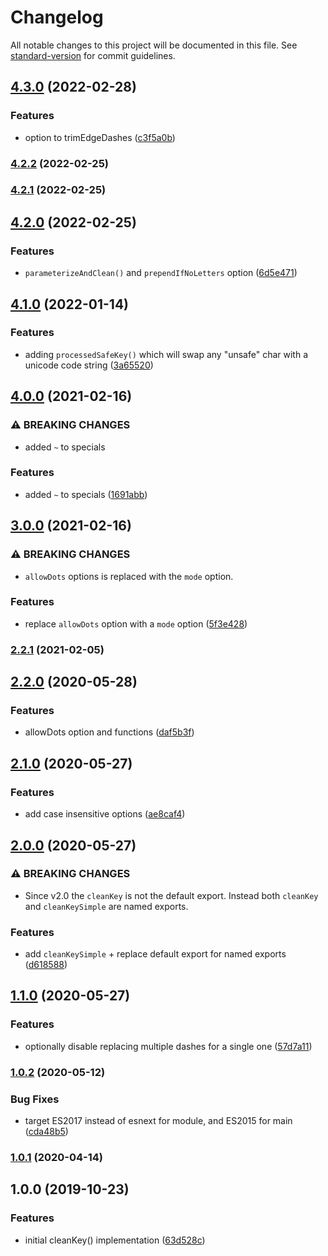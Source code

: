 # Changelog

All notable changes to this project will be documented in this file. See [standard-version](https://github.com/conventional-changelog/standard-version) for commit guidelines.

## [4.3.0](https://github.com/plandek-utils/ts-clean-key/compare/v4.2.2...v4.3.0) (2022-02-28)


### Features

* option to trimEdgeDashes ([c3f5a0b](https://github.com/plandek-utils/ts-clean-key/commit/c3f5a0b6cc9adf822d04710c9a73107ec757b2e6))

### [4.2.2](https://github.com/plandek-utils/ts-clean-key/compare/v4.2.1...v4.2.2) (2022-02-25)

### [4.2.1](https://github.com/plandek-utils/ts-clean-key/compare/v4.2.0...v4.2.1) (2022-02-25)

## [4.2.0](https://github.com/plandek-utils/ts-clean-key/compare/v4.1.0...v4.2.0) (2022-02-25)


### Features

* `parameterizeAndClean()` and `prependIfNoLetters` option ([6d5e471](https://github.com/plandek-utils/ts-clean-key/commit/6d5e471a9359a2735477a04ee67f4eb9c7f0cba8))

## [4.1.0](https://github.com/plandek-utils/ts-clean-key/compare/v4.0.0...v4.1.0) (2022-01-14)


### Features

* adding `processedSafeKey()` which will swap any "unsafe" char with a unicode code string ([3a65520](https://github.com/plandek-utils/ts-clean-key/commit/3a655209b9743ba0e8d0cd1c5770851d45b89c73))

## [4.0.0](https://github.com/plandek-utils/ts-clean-key/compare/v3.0.0...v4.0.0) (2021-02-16)


### ⚠ BREAKING CHANGES

* added `~` to specials

### Features

* added `~` to specials ([1691abb](https://github.com/plandek-utils/ts-clean-key/commit/1691abb19a6bfa38d950fc506036c8dfac57d027))

## [3.0.0](https://github.com/plandek-utils/ts-clean-key/compare/v2.2.1...v3.0.0) (2021-02-16)


### ⚠ BREAKING CHANGES

* `allowDots` options is replaced with the `mode` option.

### Features

* replace `allowDots` option with a `mode` option ([5f3e428](https://github.com/plandek-utils/ts-clean-key/commit/5f3e428b6a7d0353469557d2b264523b875c8a64))

### [2.2.1](https://github.com/plandek-utils/ts-clean-key/compare/v2.2.0...v2.2.1) (2021-02-05)

## [2.2.0](https://github.com/plandek-utils/ts-clean-key/compare/v2.1.0...v2.2.0) (2020-05-28)


### Features

* allowDots option and functions ([daf5b3f](https://github.com/plandek-utils/ts-clean-key/commit/daf5b3fbc44466c7cbce6bd0fcc93c6059b63e70))

## [2.1.0](https://github.com/plandek-utils/ts-clean-key/compare/v2.0.0...v2.1.0) (2020-05-27)


### Features

* add case insensitive options ([ae8caf4](https://github.com/plandek-utils/ts-clean-key/commit/ae8caf4dbb6f2602c69dcecce429e6adb0c114bb))

## [2.0.0](https://github.com/plandek-utils/ts-clean-key/compare/v1.1.0...v2.0.0) (2020-05-27)


### ⚠ BREAKING CHANGES

* Since v2.0 the `cleanKey` is not the default export. Instead both `cleanKey` and
`cleanKeySimple` are named exports.

### Features

* add `cleanKeySimple` + replace default export for named exports ([d618588](https://github.com/plandek-utils/ts-clean-key/commit/d6185885d915485246aacfb2d4158f8ca1afe22e))

## [1.1.0](https://github.com/plandek-utils/ts-clean-key/compare/v1.0.2...v1.1.0) (2020-05-27)


### Features

* optionally disable replacing multiple dashes for a single one ([57d7a11](https://github.com/plandek-utils/ts-clean-key/commit/57d7a114eb8f895205e69bde0fc70521ad51d0c3))

### [1.0.2](https://github.com/plandek-utils/ts-clean-key/compare/v1.0.1...v1.0.2) (2020-05-12)


### Bug Fixes

* target ES2017 instead of esnext for module, and ES2015 for main ([cda48b5](https://github.com/plandek-utils/ts-clean-key/commit/cda48b5958bb45ae6730cf22f03840a28c1024d7))

### [1.0.1](https://github.com/plandek-utils/ts-clean-key/compare/v1.0.0...v1.0.1) (2020-04-14)

## 1.0.0 (2019-10-23)


### Features

* initial cleanKey() implementation ([63d528c](https://github.com/plandek-utils/ts-clean-key/commit/63d528ca73a6c9970784b2d2014f06eb51dd459a))
